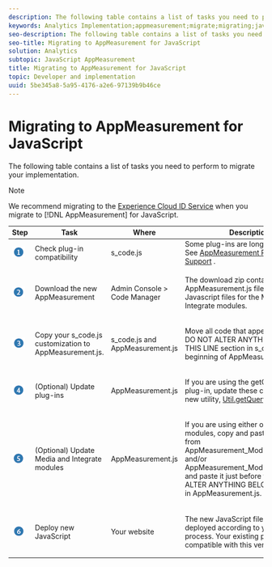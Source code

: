 ```yaml
---
description: The following table contains a list of tasks you need to perform to migrate your implementation.
keywords: Analytics Implementation;appmeasurement;migrate;migrating;javascript
seo-description: The following table contains a list of tasks you need to perform to migrate your implementation.
seo-title: Migrating to AppMeasurement for JavaScript
solution: Analytics
subtopic: JavaScript AppMeasurement
title: Migrating to AppMeasurement for JavaScript
topic: Developer and implementation
uuid: 5be345a8-5a95-4176-a2e6-97139b9b46ce
---
```


# Migrating to AppMeasurement for JavaScript

The following table contains a list of tasks you need to perform to migrate your implementation.

>[!NOTE]
>
>We recommend migrating to the [Experience Cloud ID Service](../../../implement/js-implementation/c-unique-visitors/visid-service.md#concept_230F8759826E47789EA8DEE08FA09B07) when you migrate to [!DNL AppMeasurement] for JavaScript.

<table id="table_9CB8D4441B294A6485C00A515338CA47"> 
 <thead> 
  <tr> 
   <th colname="col01" class="entry"> Step </th> 
   <th colname="col1" class="entry"> Task </th> 
   <th colname="col2" class="entry"> Where </th> 
   <th colname="col3" class="entry"> Description </th> 
  </tr> 
 </thead>
 <tbody> 
  <tr> 
   <td colname="col01"> <img  src="assets/step1_icon.png" id="image_21F30BBFC0A249F8B0E1A50EBBEED77D" width="26px" height="21px" /> </td> 
   <td colname="col1"> Check plug-in compatibility </td> 
   <td colname="col2"> <span class="filepath"> s_code.js</span> </td> 
   <td colname="col3">Some plug-ins are longer supported. See <a href="../../../implement/js-implementation/c-appmeasurement-js/plugins-support.md#concept_E31A189BC8A547738666EB5E00D2252A" format="dita" scope="local"> AppMeasurement Plug-in Support</a> . </td> 
  </tr> 
  <tr> 
   <td colname="col01"> <img  src="assets/step2_icon.png" id="image_FEC5908E05B8457F828A2BCBCE079061" width="26px" height="21px" /> </td> 
   <td colname="col1"> Download the new AppMeasurement </td> 
   <td colname="col2"> Admin Console &gt; Code Manager </td> 
   <td colname="col3"> <p> The download zip contains a minified <span class="filepath"> AppMeasurement.js</span> file, and Javascript files for the Media and Integrate modules. </p> </td> 
  </tr> 
  <tr> 
   <td colname="col01"> <img  src="assets/step3_icon.png" id="image_543F5EC1759741FCB02C110B45C41867" width="26px" height="21px" /> </td> 
   <td colname="col1">Copy your <span class="filepath"> s_code.js</span> customization to <span class="codeph"> AppMeasurement.js</span>. </td> 
   <td colname="col2"> <span class="filepath"> s_code.js</span> and <span class="filepath"> AppMeasurement.js</span> </td> 
   <td colname="col3"> <p>Move all code that appears before the <span class="codeph"> DO NOT ALTER ANYTHING BELOW THIS LINE</span> section in <span class="filepath"> s_code.js</span> to the beginning of <span class="filepath"> AppMeasurement.js</span>. </p> </td> 
  </tr> 
  <tr> 
   <td colname="col01"> <img  src="assets/step4_icon.png" id="image_C65A6858FB294E2796B93054BEA72BBD" width="26px" height="21px" /> </td> 
   <td colname="col1"> (Optional) Update plug-ins </td> 
   <td colname="col2"> <span class="filepath"> AppMeasurement.js</span> </td> 
   <td colname="col3"> <p>If you are using the getQueryParam plug-in, update these calls to use the new utility, <a href="../../../implement/js-implementation/util-getqueryparam.md#concept_763AD2621BB44A3990204BE72D3C9FA5" format="dita" scope="local"> Util.getQueryParam</a>. </p> </td> 
  </tr> 
  <tr> 
   <td colname="col01"> <img  src="assets/step5_icon.png" id="image_3D0FEDBE7FD8481E8E5F9054F742187E" width="26px" height="21px" /> </td> 
   <td colname="col1"> (Optional) Update Media and Integrate modules </td> 
   <td colname="col2"> <p> <span class="filepath"> AppMeasurement.js</span> </p> </td> 
   <td colname="col3"> <p>If you are using either of these modules, copy and paste the code from <span class="filepath"> AppMeasurement_Module_Media.js</span> and/or <span class="filepath"> AppMeasurement_Module_Integrate.js</span> and paste it just before the <span class="codeph"> DO NOT ALTER ANYTHING BELOW THIS LINE</span> in <span class="filepath"> AppMeasurement.js</span>. </p> </td> 
  </tr> 
  <tr> 
   <td colname="col01"> <img  src="assets/step6_icon.png" id="image_FCA028848A374C4BA1AF88C6141C9778" width="26px" height="21px" /> </td> 
   <td colname="col1"> Deploy new JavaScript </td> 
   <td colname="col2"> Your website </td> 
   <td colname="col3"> <p>The new JavaScript file can be deployed according to your standard process. Your existing page code is compatible with this version. </p> </td> 
  </tr> 
 </tbody> 
</table>

